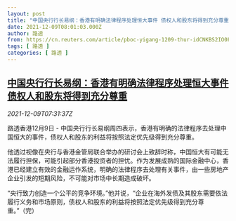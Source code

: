 ```yaml
---
layout: post
title: "中国央行行长易纲：香港有明确法律程序处理恒大事件 债权人和股东将得到充分尊重"
date: 2021-12-09T08:01:03.000Z
author: 路透
from: https://cn.reuters.com/article/pboc-yigang-1209-thur-idCNKBS2IO0FX
tags: [ 路透 ]
categories: [ 路透 ]
---
```

<!--1639036863000-->
[中国央行行长易纲：香港有明确法律程序处理恒大事件 债权人和股东将得到充分尊重](https://cn.reuters.com/article/pboc-yigang-1209-thur-idCNKBS2IO0FX)
------

<div>
<div><i>2021-12-09T07:31:37Z</i></div><p>路透香港12月9日 - 中国央行行长易纲周四表示，香港有明确的法律程序去处理中国恒大的事件，债权人和股东的利益将按照法定优先级得到充分尊重。</p><p>他透过视像在央行与香港金管局联合举办的研讨会上致辞时称，中国恒大有可能无法履行担保，可能引起部分香港投资者的担忧。作为发展成熟的国际金融中心，香港已经建立有效的金融运作系统，明确的法律程序去处理有关事件，由一些房地产企业引发的短期风险，不可能对市场中长期造成破坏。</p><p>“央行致力创造一个公平的竞争环境。”他并说，“企业在海外发债及其股东需要依法履行义务和市场原则，债权人和股东的利益将按照法定优先级得到充分尊重。”（完）</p>
</div>
